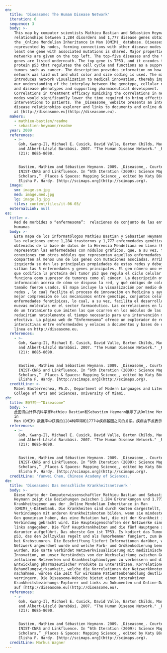 ```yaml
---
en:
  title: 'Diseasome: The Human Disease Network'
  iteration: 6
  sequence: 3
  body: >-
    This map by computer scientists Mathieu Bastian and Sébastien Heymann shows
    relationships between 1,284 disorders and 1,777 disease genes obtained from
    the _Online Mendelian Inheritance in Man (OMIM)_ database. Diseases are
    represented by nodes, forming connections with other disease nodes where at
    least one gene with associated mutations is shared. Major properties of the
    networks are given on the top left. The top-five diseases and the top-five
    genes are listed underneath. The top gene is TP53, and it encodes the tumor
    protein p53 that regulates the cell cycle and functions as a suppressor for
    tumors such as cancer. The description provides information on how the
    network was laid out and what color and size coding is used. The map
    introduces network visualization to medical innovation, thereby improving
    our understanding of the interplay between the genotype, cellular networks,
    and disease phenotypes and supporting pharmaceutical development.
    Correlations in treatment efficacy mimicking the correlations in network
    nodes would significantly lower the time required to bring effective
    interventions to patients. The _Diseasome_ website presents an interactive
    disease relationships explorer and links to documents and online databases
    at [http://diseasome.eu](http://diseasome.eu).
  makers:
    - mathieu-bastien/readme
    - sebastien-heymann/readme
  year: 2009
  references:
    - >-
      Goh, Kwang-Il, Michael E. Cusick, David Valle, Barton Childs, Marc Vidal,
      and Albert-László Barabási. 2007. "The Human Disease Network." _PNAS_ 104
      (21): 8685-8690.


      Bastien, Mathieu and Sébastien Heymann. 2009. _Diseasome_. Courtesy of
      INIST-CNRS and Linkfluence. In “6th Iteration (2009): Science Maps for
      Scholars,” _Places & Spaces: Mapping Science_, edited by Katy Börner and
      Elisha F. Hardy. [http://scimaps.org](http://scimaps.org).
  image:
    sm: image.sm.jpg
    med: image.med.jpg
    lg: image.lg.jpg
    tiles: content/tiles/it-06-03/
  externalLink: null
es:
  title: >-
    Red de morbidez o “enfermesoma”:  relaciones de conjunto de las enfermedades
    humanas
  body: >-
    Este mapa de los informatólogos Mathieu Bastian y Sebastien Heymann muestra
    las relaciones entre 1,284 trastornos y 1,777 enfermedades genéticas
    obtenidas de la base de datos de la Herencia Mendeliana en Línea (HMEL). Se
    representan las enfermedades con nódulos gráficos, que, a su vez, forman
    conexiones con otros nódulos que representan aquellas enfermedades que
    comparten al menos uno de los genes con mutaciones asociadas. Arriba a la
    izquierda se dan las principales propiedades de estas redes y debajo se
    sitúan las 5 enfermedades y genes principales. El gen número uno es TP53,
    que codifica la proteína del tumor p53 que regula el ciclo celular y
    funciona como supresor de tumores como el cáncer. La descripción ofrece
    información acerca de cómo se dispuso la red, y qué códigos de color y
    tamaño fueron usados. El mapa incluye la visualización por medio de estas
    redes , lo cual facilita el proceso de innovación en Medicina y ayuda a una
    mejor comprensión de los mecanismos entre genotipo, conjuntos celulares y
    enfermedades fenotípicas, lo cual, a su vez, facilita el desarrollo de
    nuevas moléculas en el sector farmacéutico. Las correlaciones en la eficacia
    de un tratamiento que imiten las que ocurren en los nódulos de las redes
    reducirían notablemente el tiempo necesario para una intervención médica
    efectiva. La página web de “Enfermesoma” ofrece un explorador de relaciones
    interactivas entre enfermedades y enlaces a documentos y bases de datos en
    línea en http://diseasome.eu.
  references:
    - >-
      Goh, Kwang-Il, Michael E. Cusick, David Valle, Barton Childs, Marc Vidal,
      and Albert-László Barabási. 2007. "The Human Disease Network." _PNAS_ 104
      (21): 8685-8690.


      Bastien, Mathieu and Sébastien Heymann. 2009. _Diseasome_. Courtesy of
      INIST-CNRS and Linkfluence. In “6th Iteration (2009): Science Maps for
      Scholars,” _Places & Spaces: Mapping Science_, edited by Katy Börner and
      Elisha F. Hardy. [http://scimaps.org](http://scimaps.org).
  creditLine: >-
    Mabel Basterrechea, Ph.D., Department of Modern Languages and Literatures,
    College of Arts and Sciences, University of Miami.
zh:
  title: 制作的——“Diseasome”
  body: >-
    此图谱由计算机科学家Mathieu Bastian和Sebastien Heymann展示了从Online Mendelian Inheritance
    in
    Man（OMIM）数据库中获得的1284种障碍和1777中疾病基因之间的关系。疾病由节点表示，与其他疾病节点在至少有一个相关的突变基因相同时构成联系。网络的主要性质如密集度、直径等在左上角给出。前五种疾病和前五种基因在图下列出。最上面的基因是TP53，它编码了P53号肿瘤蛋白质，该蛋白质可以调节细胞周期和功能，从而抑制癌症。。此描述提供了网络是如何展开以及使用了什么颜色的尺寸等的信息。此图将网络可视化应用到了医学创新之中，因此提升了我们对于基因分型、细胞网络和疾病显型之间的相互作用影响的了解，以及支持了制药技术的发展。用网络节点间的关系模仿疗效间的相关性，这将显著地缩短治疗时间，从而为患者带去有效的干预治疗。Diseasome网站http://diseasome.eu.提供了一个交互的疾病关系探测器，并将之与在线的文档和数据库相连。
  references:
    - >-
      Goh, Kwang-Il, Michael E. Cusick, David Valle, Barton Childs, Marc Vidal,
      and Albert-László Barabási. 2007. "The Human Disease Network." _PNAS_ 104
      (21): 8685-8690.


      Bastien, Mathieu and Sébastien Heymann. 2009. _Diseasome_. Courtesy of
      INIST-CNRS and Linkfluence. In “6th Iteration (2009): Science Maps for
      Scholars,” _Places & Spaces: Mapping Science_, edited by Katy Börner and
      Elisha F. Hardy. [http://scimaps.org](http://scimaps.org).
  creditLine: 'Yunwei Chen, Chinese Academy of Sciences.'
de:
  title: 'Diseasome: Das menschliche Krankheitsnetzwerk '
  body: >-
    Diese Karte der Computerwissenschaftler Mathieu Bastian und Sebastien
    Heymann zeigt die Beziehungen zwischen 1.284 Erkrankungen und 1.777
    Krankheitsgenen aus der _Online Mendelian Inheritance in Man
    (OMIM)_\-Datenbank. Die Krankheiten sind durch Knoten dargestellt, die dann
    Verbindungen mit anderen Krankheitsknoten bilden, wenn sie mindestens ein
    Gen gemeinsam haben, das eine Mutation hat, die mit der Krankheit in
    Verbindung gebracht wird. Die Haupteigenschaften der Netzwerke sind oben
    links angegeben. Die fünf Hauptkrankheiten und die fünf Hauptgene sind
    darunter aufgeführt. Das oberste Gen ist TP53. Es kodiert das Tumorprotein
    p53, das den Zellzyklus regelt und als Tumorhemmer fungiert, zum Beispiel
    bei Krebstumoren. Die Beschriftung liefert Informationen darüber, wie das
    Netzwerk angeordnet wurde und welche Farb- und Größenkodierung benutzt
    wurden. Die Karte verbindet Netzwerkvisualisierung mit medizinischer
    Innovation, um unser Verständnis von der Wechselwirkung zwischen Genotyp,
    zellularen Netzwerken und Krankheitsphänotypen zu verbessern und die
    Entwicklung pharmazeutischer Produkte zu unterstützen. Korrelationen der
    Behandlungswirksamkeit, welche die Korrelationen der Netzwerkknoten
    nachahmen, würden die Zeit für wirksame Patientenbehandlung deutlich
    verringern. Die Diseasome-Website bietet einen interaktiven
    Krankheitsbeziehungs-Explorer und Links zu Dokumenten und Online-Datenbanken
    auf [http://diseasome.eu](http://diseasome.eu).
  references:
    - >-
      Goh, Kwang-Il, Michael E. Cusick, David Valle, Barton Childs, Marc Vidal,
      and Albert-László Barabási. 2007. "The Human Disease Network." _PNAS_ 104
      (21): 8685-8690.


      Bastien, Mathieu and Sébastien Heymann. 2009. _Diseasome_. Courtesy of
      INIST-CNRS and Linkfluence. In “6th Iteration (2009): Science Maps for
      Scholars,” _Places & Spaces: Mapping Science_, edited by Katy Börner and
      Elisha F. Hardy. [http://scimaps.org](http://scimaps.org).
  creditLine: Markus Wagner
---
```

